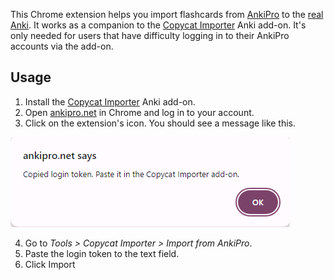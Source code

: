 This Chrome extension helps you import flashcards from [AnkiPro](https://ankipro.net/) to the [real Anki](https://apps.ankiweb.net/).
It works as a companion to the [Copycat Importer](https://ankiweb.net/shared/info/2072125761) Anki add-on.
It's only needed for users that have difficulty logging in to their AnkiPro accounts via the add-on.

## Usage

1. Install the [Copycat Importer](https://ankiweb.net/shared/info/2072125761) Anki add-on.
2. Open [ankipro.net](https://ankipro.net/) in Chrome and log in to your account.
3. Click on the extension's icon. You should see a message like this.

![the extension's message](images/message.png)

4. Go to _Tools > Copycat Importer > Import from AnkiPro_.
5. Paste the login token to the text field.
6. Click Import
